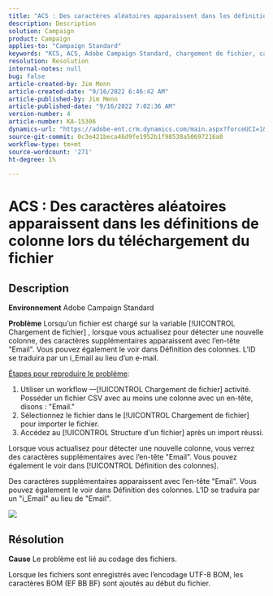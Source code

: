 ```yaml
---
title: "ACS : Des caractères aléatoires apparaissent dans les définitions de colonne lors du téléchargement du fichier"
description: Description
solution: Campaign
product: Campaign
applies-to: "Campaign Standard"
keywords: "KCS, ACS, Adobe Campaign Standard, chargement de fichier, caractères aléatoires, définitions de colonne, libellé, identifiant, téléchargement de fichier, activité de chargement"
resolution: Resolution
internal-notes: null
bug: false
article-created-by: Jim Menn
article-created-date: "9/16/2022 6:46:42 AM"
article-published-by: Jim Menn
article-published-date: "9/16/2022 7:02:36 AM"
version-number: 4
article-number: KA-15306
dynamics-url: "https://adobe-ent.crm.dynamics.com/main.aspx?forceUCI=1&pagetype=entityrecord&etn=knowledgearticle&id=40695b52-8b35-ed11-9db1-0022480866ad"
source-git-commit: 0c3e421beca46d9fe1952b1f98538a50697216a0
workflow-type: tm+mt
source-wordcount: '271'
ht-degree: 1%

---
```


# ACS : Des caractères aléatoires apparaissent dans les définitions de colonne lors du téléchargement du fichier

## Description


<b>Environnement</b>
Adobe Campaign Standard

<b>Problème</b>
Lorsqu’un fichier est chargé sur la variable [!UICONTROL Chargement de fichier] , lorsque vous actualisez pour détecter une nouvelle colonne, des caractères supplémentaires apparaissent avec l’en-tête &quot;Email&quot;.
Vous pouvez également le voir dans Définition des colonnes.
L’ID se traduira par un i_Email au lieu d’un e-mail.

<u>Étapes pour reproduire le problème</u>:

1. Utiliser un workflow —[!UICONTROL Chargement de fichier] activité.
Posséder un fichier CSV avec au moins une colonne avec un en-tête, disons : &quot;Email.&quot;
2. Sélectionnez le fichier dans le [!UICONTROL Chargement de fichier] pour importer le fichier.
3. Accédez au [!UICONTROL Structure d&#39;un fichier] après un import réussi.

Lorsque vous actualisez pour détecter une nouvelle colonne, vous verrez des caractères supplémentaires avec l’en-tête &quot;Email&quot;.
Vous pouvez également le voir dans [!UICONTROL Définition des colonnes].

Des caractères supplémentaires apparaissent avec l’en-tête &quot;Email&quot;.
Vous pouvez également le voir dans Définition des colonnes.
L’ID se traduira par un &quot;i_Email&quot; au lieu de &quot;Email&quot;.

![](https://support.neolane.net/nl/jsp/previewFile.jsp?md5=0b4065125940743e01772361c3de7a42&amp;amp;ext=png&amp;amp;contentType=image/png&amp;amp;fileName=Load%20File%20Screen%20shot.png&amp;amp;__sessiontoken=___T6lIC6yifQm9PSg+71ewRkrmB1/tfKMdlN13lb9GkQA1d2ToxnddGEqJttAdN7IYNTQuGId1i+dlfO5r/nPKE5ad+kz0e8dAXoH4VqdvidxXXwq7EkJUIAIA)


## Résolution


<b>Cause</b>
Le problème est lié au codage des fichiers.

Lorsque les fichiers sont enregistrés avec l’encodage UTF-8 BOM, les caractères BOM (EF BB BF) sont ajoutés au début du fichier.
